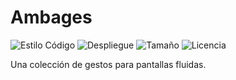# Ambages

![Estilo Código](https://github.com/enflujo/enflujo-ambages/actions/workflows/estilo-codigo.yml/badge.svg)
![Despliegue](https://github.com/enflujo/enflujo-ambages/actions/workflows/despliegue.yml/badge.svg)
![Tamaño](https://img.shields.io/github/repo-size/enflujo/enflujo-ambages?color=%235757f7&label=Tama%C3%B1o%20repo&logo=open-access&logoColor=white)
![Licencia](https://img.shields.io/github/license/enflujo/enflujo-ambages?label=Licencia&logo=open-source-initiative&logoColor=white)

Una colección de gestos para pantallas fluidas.
